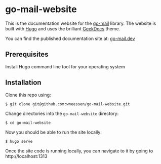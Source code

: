 # go-mail-website

This is the documentation website for the [go-mail](https://github.com/wneessen/go-mail) library. The website is built with [Hugo](https://gohugo.io/) and uses the brilliant 
[GeekDocs](https://geekdocs.de/) theme. 

You can find the published documentation site at: [go-mail.dev](https://go-mail.dev)

## Prerequisites

Install Hugo command line tool for your operating system

## Installation

Clone this repo using:

```shell
$ git clone git@github.com:wneessen/go-mail-website.git
```

Change directories into the `go-mail-website` directory:

```shell
$ cd go-mail-website
```

Now you should be able to run the site locally:

```shell
$ hugo serve
```

Once the site code is running locally, you can navigate to it by going to http://localhost:1313